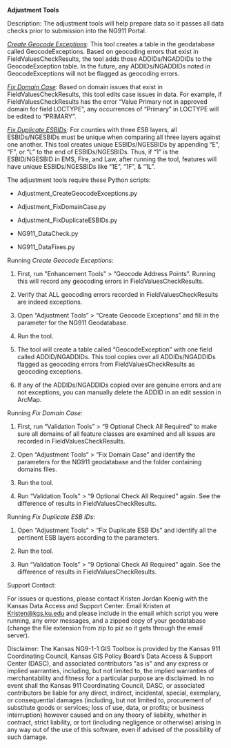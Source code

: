 **Adjustment Tools**

Description: The adjustment tools will help prepare data so it passes
all data checks prior to submission into the NG911 Portal.

[*Create Geocode Exceptions*](#geocodeEx): This tool creates a table in the
geodatabase called GeocodeExceptions. Based on geocoding errors that
exist in FieldValuesCheckResults, the tool adds those ADDIDs/NGADDIDs to the
GeocodeException table. In the future, any ADDIDs/NGADDIDs noted in
GeocodeExceptions will not be flagged as geocoding errors.

[*Fix Domain Case*](#domainCase): Based on domain issues that exist in
FieldValuesCheckResults, this tool edits case issues in data. For
example, if FieldValuesCheckResults has the error “Value Primary not in
approved domain for field LOCTYPE”, any occurrences of “Primary” in
LOCTYPE will be edited to “PRIMARY”.

[*Fix Duplicate ESBIDs*](#duplicateESBID): For counties with three ESB layers, all ESBIDs/NGESBIDs
must be unique when comparing all three layers against one another. This
tool creates unique ESBIDs/NGESBIDs by appending “E”, “F”, or “L” to the end of
ESBIDs/NGESBIDs. Thus, if “1” is the ESBID/NGESBID in EMS, Fire, and Law, after running
the tool, features will have unique ESBIDs/NGESBIDs like “1E”, “1F”, & “1L”.

The adjustment tools require these Python scripts:

-   Adjustment\_CreateGeocodeExceptions.py

-   Adjustment\_FixDomainCase.py

-   Adjustment\_FixDuplicateESBIDs.py

-   NG911\_DataCheck.py

-   NG911\_DataFixes.py

<a name="geocodeEx"></a>
Running *Create Geocode Exceptions*:

1.  First, run "Enhancement Tools" &gt; “Geocode Address Points”. 
	Running this will record any geocoding errors in FieldValuesCheckResults.

2.  Verify that ALL geocoding errors recorded in FieldValuesCheckResults
    are indeed exceptions.

3.  Open “Adjustment Tools” &gt; “Create Geocode Exceptions” and fill in
    the parameter for the NG911 Geodatabase.

4.  Run the tool.

5.  The tool will create a table called “GeocodeException” with one
    field called ADDID/NGADDIDs. This tool copies over all ADDIDs/NGADDIDs flagged as
    geocoding errors from FieldValuesCheckResults as
    geocoding exceptions.

6.  If any of the ADDIDs/NGADDIDs copied over are genuine errors and are not
    exceptions, you can manually delete the ADDID in an edit session
    in ArcMap.

<a name="domainCase"></a>
Running *Fix Domain Case*:

1.  First, run “Validation Tools” &gt; “9 Optional Check All Required”
    to make sure all domains of all feature classes are examined and all
    issues are recorded in FieldValuesCheckResults.

2.  Open “Adjustment Tools” &gt; “Fix Domain Case” and identify the
    parameters for the NG911 geodatabase and the folder containing
    domains files.

3.  Run the tool.

4.  Run “Validation Tools” &gt; “9 Optional Check All Required” again.
    See the difference of results in FieldValuesCheckResults.

<a name="duplicateESBID"></a>
Running *Fix Duplicate ESB IDs*:

1.	Open “Adjustment Tools” > “Fix Duplicate ESB IDs” and identify all the pertinent ESB layers according to the parameters.

2.	Run the tool.

3.	Run “Validation Tools” > “9 Optional Check All Required” again. See the difference of results in FieldValuesCheckResults.


Support Contact:

For issues or questions, please contact Kristen Jordan Koenig with the
Kansas Data Access and Support Center. Email Kristen at
<Kristen@kgs.ku.edu> and please include in the email which script you
were running, any error messages, and a zipped copy of your geodatabase
(change the file extension from zip to piz so it gets through the email
server).

Disclaimer: The Kansas NG9-1-1 GIS Toolbox is provided by the Kansas 911
Coordinating Council, Kansas GIS Policy Board’s Data Access & Support
Center (DASC), and associated contributors "as is" and any express or
implied warranties, including, but not limited to, the implied
warranties of merchantability and fitness for a particular purpose are
disclaimed. In no event shall the Kansas 911 Coordinating Council, DASC,
or associated contributors be liable for any direct, indirect,
incidental, special, exemplary, or consequential damages (including, but
not limited to, procurement of substitute goods or services; loss of
use, data, or profits; or business interruption) however caused and on
any theory of liability, whether in contract, strict liability, or tort
(including negligence or otherwise) arising in any way out of the use of
this software, even if advised of the possibility of such damage.
